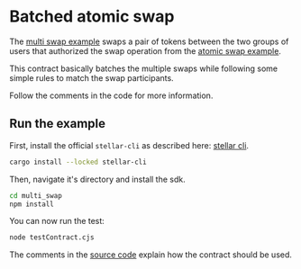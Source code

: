 # Batched atomic swap

The [multi swap example](https://github.com/Soneso/as-soroban-examples/tree/main/multi_swap) swaps a pair of tokens between the two groups of users that authorized the swap operation from the [atomic swap example](https://github.com/Soneso/as-soroban-examples/tree/main/atomic-swap).

This contract basically batches the multiple swaps while following some simple rules to match the swap participants.

Follow the comments in the code for more information.

## Run the example

First, install the official `stellar-cli` as described here: [stellar cli](https://soroban.stellar.org/docs/getting-started/setup).

```sh
cargo install --locked stellar-cli
```

Then, navigate it's directory and install the sdk.

```sh
cd multi_swap
npm install
```

You can now run the test:

```sh
node testContract.cjs
```

The comments in the [source code](https://github.com/Soneso/as-soroban-examples/tree/main/multi_swap/assembly/index.ts) explain how the contract should be used.
